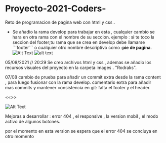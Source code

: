 # Proyecto-2021-Coders-

Reto de programacion de pagina web con html y css .

- Se añadio la rama develop para trabajar en esta , cualquier cambio se hara en otra rama con el nombre de su seccion.
  ejemplo : si te toco la seccion del footer;tu rama que se crea en develop debe llamarse ´´´footer´´´ o cualquier otro
  nombre descriptivo como :**pie de pagina**.
  ![Alt Text](https://media.giphy.com/media/iIqmM5tTjmpOB9mpbn/giphy.gif)
  ![alt text][logo]

[logo]: https://media.giphy.com/media/LmNwrBhejkK9EFP504/giphy.gif "Logo Title Text 2"

05/08/2021 // 20:29 Se creo archivos html y css , ademas se añadio los recursos visuales del proyecto en la carpeta images . "Rodraks".

07/08 cambio de prueba para añadir un commit extra desde la rama content , para luego fusionar con la rama develop.
comentario extra para añadir mas commits y mantener consistencia en git: falta el footer y el header.

<<<Trabajo finalizado>>>

![Alt Text](https://media.giphy.com/media/LmxyviwEMerCc1HUmF/giphy.gif)

Mejoras a desarrollar : error 404 , el responsive , la version mobil , el modo activo de algunos botones.

por el momento en esta version se espera que el error 404 se concluya en otro momento
